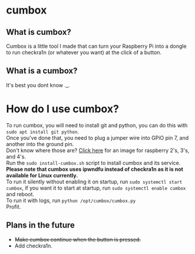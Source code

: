 # cumbox
## What is cumbox?
Cumbox is a little tool I made that can turn your Raspberry Pi into a dongle to run checkra1n (or whatever you want) at the click of a button.
## What is a cumbox?
It's best you dont know ._.
# How do I use cumbox?
To run cumbox, you will need to install git and python, you can do this with ``sudo apt install git python``.  
Once you've done that, you need to plug a jumper wire into GPiO pin 7, and another into the ground pin.  
Don't know where those are? [Click here](https://www.raspberrypi.org/documentation/usage/gpio/images/gpio-numbers-pi2.png) for an image for raspberry 2's, 3's, and 4's.  
Run the ``sudo install-cumbox.sh`` script to install cumbox and its service. **Please note that cumbox uses ipwndfu instead of checkra1n as it is not available for Linux currently.**  
To run it silently without enabling it on startup, run ``sudo systemctl start cumbox``, if you want it to start at startup, run ``sudo systemctl enable cumbox`` and reboot.  
To run it with logs, run ``python /opt/cumbox/cumbox.py``  
Profit.

## Plans in the future
 - ~~Make cumbox continue when the button is pressed.~~
 - Add checkra1n.
